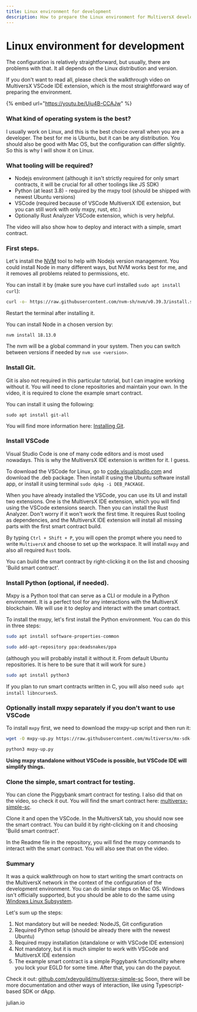 ```yaml
---
title: Linux environment for development
description: How to prepare the Linux environment for MultiversX development
---
```


# Linux environment for development

The configuration is relatively straightforward, but usually, there are problems with that. It all depends on the Linux distribution and version.

If you don't want to read all, please check the walkthrough video on MultiversX VSCode IDE extension, which is the most straightforward way of preparing the environment.

{% embed url="https://youtu.be/Uju4B-CCAJw" %}

### What kind of operating system is the best?

I usually work on Linux, and this is the best choice overall when you are a developer. The best for me is Ubuntu, but it can be any distribution. You should also be good with Mac OS, but the configuration can differ slightly. So this is why I will show it on Linux.

### What tooling will be required?

* Nodejs environment (although it isn't strictly required for only smart contracts, it will be crucial for all other toolings like JS SDK)
* Python (at least 3.8) - required by the mxpy tool (should be shipped with newest Ubuntu versions)
* VSCode (required because of VSCode MultiversX IDE extension, but you can still work with only mxpy, rust, etc.)
* Optionally Rust Analyzer VSCode extension, which is very helpful.

The video will also show how to deploy and interact with a simple, smart contract.

### First steps.

Let's install the [NVM](https://github.com/nvm-sh/nvm) tool to help with Nodejs version management. You could install Node in many different ways, but NVM works best for me, and it removes all problems related to permissions, etc.

You can install it by (make sure you have curl installed `sudo apt install curl`):

```bash
curl -o- https://raw.githubusercontent.com/nvm-sh/nvm/v0.39.3/install.sh | bash
```

Restart the terminal after installing it.

You can install Node in a chosen version by:

```
nvm install 18.13.0
```

The nvm will be a global command in your system. Then you can switch between versions if needed by `nvm use <version>`.

### Install Git.

Git is also not required in this particular tutorial, but I can imagine working without it. You will need to clone repositories and maintain your own. In the video, it is required to clone the example smart contract.

You can install it using the following:

```
sudo apt install git-all
```

You will find more information here: [Installing Git](https://git-scm.com/book/en/v2/Getting-Started-Installing-Git).

### Install VSCode

Visual Studio Code is one of many code editors and is most used nowadays. This is why the MultiversX IDE extension is written for it. I guess.

To download the VSCode for Linux, go to [code.visualstudio.com](https://code.visualstudio.com/) and download the .deb package. Then install it using the Ubuntu software install app, or install it using terminal `sudo dpkg -i DEB_PACKAGE`.

When you have already installed the VSCode, you can use its UI and install two extensions. One is the MultiversX IDE extension, which you will find using the VSCode extensions search. Then you can install the Rust Analyzer. Don't worry if it won't work the first time. It requires Rust tooling as dependencies, and the MultiversX IDE extension will install all missing parts with the first smart contract build.

By typing `Ctrl + Shift + P`, you will open the prompt where you need to write `MultiversX` and choose to set up the workspace. It will install `mxpy` and also all required `Rust` tools.

You can build the smart contract by right-clicking it on the list and choosing 'Build smart contract'.

### Install Python (optional, if needed).

Mxpy is a Python tool that can serve as a CLI or module in a Python environment. It is a perfect tool for any interactions with the MultiversX blockchain. We will use it to deploy and interact with the smart contract.

To install the mxpy, let's first install the Python environment. You can do this in three steps:

```bash
sudo apt install software-properties-common
```

```bash
sudo add-apt-repository ppa:deadsnakes/ppa
```

(although you will probably install it without it. From default Ubuntu repositories. It is here to be sure that it will work for sure.)

```bash
sudo apt install python3
```

If you plan to run smart contracts written in C, you will also need `sudo apt install libncurses5`.


### Optionally install mxpy separately if you don't want to use VSCode

To install `mxpy` first, we need to download the mxpy-up script and then run it:

```bash
wget -O mxpy-up.py https://raw.githubusercontent.com/multiversx/mx-sdk-py-cli/main/mxpy-up.py
```

```bash
python3 mxpy-up.py
```

**Using mxpy standalone without VSCode is possible, but VSCode IDE will simplify things.**

### Clone the simple, smart contract for testing.

You can clone the Piggybank smart contract for testing. I also did that on the video, so check it out. You will find the smart contract here: [multiversx-simple-sc](https://github.com/xdevguild/multiversx-simple-sc).

Clone it and open the VSCode. In the MultiversX tab, you should now see the smart contract. You can build it by right-clicking on it and choosing 'Build smart contract'.

In the Readme file in the repository, you will find the mxpy commands to interact with the smart contract. You will also see that on the video.

### Summary

It was a quick walkthrough on how to start writing the smart contracts on the MultiversX network in the context of the configuration of the development environment. You can do similar steps on Mac OS. Windows isn't officially supported, but you should be able to do the same using [Windows Linux Subsystem](https://docs.microsoft.com/en-us/windows/wsl/install).

Let's sum up the steps:

1. Not mandatory but will be needed: NodeJS, Git configuration
2. Required Python setup (should be already there with the newest Ubuntu)
3. Required mxpy installation (standalone or with VSCode IDE extension)
4. Not mandatory, but it is much simpler to work with VSCode and MultiversX IDE extension
5. The example smart contract is a simple Piggybank functionality where you lock your EGLD for some time. After that, you can do the payout.

Check it out: [github.com/xdevguild/multiversx-simple-sc](https://github.com/xdevguild/multiversx-simple-sc) Soon, there will be more documentation and other ways of interaction, like using Typescript-based SDK or dApp.

julian.io
